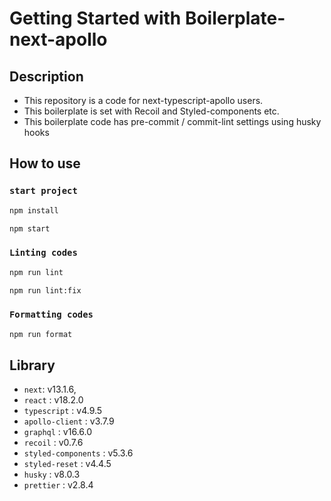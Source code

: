 # Getting Started with Boilerplate-next-apollo

## Description

- This repository is a code for next-typescript-apollo users.
- This boilerplate is set with Recoil and Styled-components etc.
- This boilerplate code has pre-commit / commit-lint settings using husky hooks

## How to use

### `start project`

```bash
npm install

npm start
```

### `Linting codes`

```bash
npm run lint

npm run lint:fix
```

### `Formatting codes`

```bash
npm run format
```

## Library

- `next`: v13.1.6,
- `react` : v18.2.0
- `typescript` : v4.9.5
- `apollo-client` : v3.7.9
- `graphql` : v16.6.0
- `recoil` : v0.7.6
- `styled-components` : v5.3.6
- `styled-reset` : v4.4.5
- `husky` : v8.0.3
- `prettier` : v2.8.4
